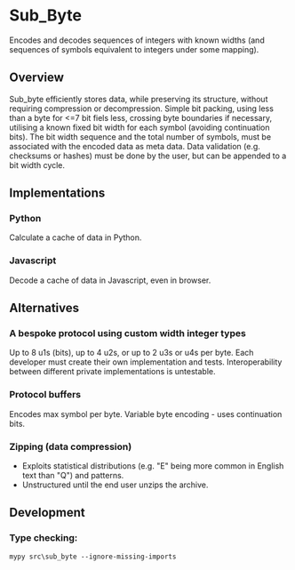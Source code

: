 # Sub_Byte

Encodes and decodes sequences of integers with known widths (and sequences of symbols equivalent to integers under some mapping).

## Overview

Sub_byte efficiently stores data, while preserving its structure, without requiring compression or decompression.  Simple bit packing, using less than a byte for <=7 bit fiels less, crossing byte 
boundaries if necessary, utilising a known fixed bit width for each symbol (avoiding continuation bits).  The bit width sequence and the 
total number of symbols, must be associated with the encoded data as meta data.
Data validation (e.g. checksums or hashes) must be done by the user, but can be appended to a bit width cycle.

## Implementations

### Python
Calculate a cache of data in Python.

### Javascript
Decode a cache of data in Javascript, even in browser.

## Alternatives

### A bespoke protocol using custom width integer types

Up to 8 u1s (bits), up to 4 u2s, or up to 2 u3s or u4s per byte.
Each developer must create their own implementation and tests.
Interoperability between different private implementations is untestable.

### Protocol buffers

Encodes max symbol per byte. Variable byte encoding - uses continuation bits.

### Zipping (data compression)

- Exploits statistical distributions (e.g. "E" being more common in English text than "Q") and patterns.
- Unstructured until the end user unzips the archive.


## Development

### Type checking:
```shell
mypy src\sub_byte --ignore-missing-imports
```